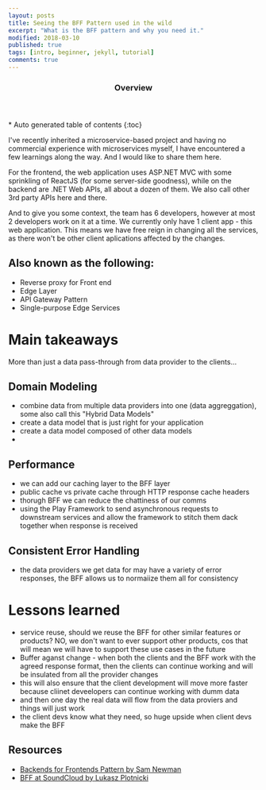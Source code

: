 ```yaml
---
layout: posts
title: Seeing the BFF Pattern used in the wild
excerpt: "What is the BFF pattern and why you need it."
modified: 2018-03-10
published: true
tags: [intro, beginner, jekyll, tutorial]
comments: true
---
```


<section id="table-of-contents" class="toc">
  <header>
    <h3>Overview</h3>
  </header>
<div id="drawer" markdown="1">
*  Auto generated table of contents
{:toc}
</div>
</section><!-- /#table-of-contents -->

I've recently inherited a microservice-based project and having no commercial experience with microservices myself, I have encountered a few learnings along the way. And I would like to share them here.

For the frontend, the web application uses ASP.NET MVC with some sprinkling of ReactJS (for some server-side goodness), while on the backend are .NET Web APIs, all about a dozen of them. We also call other 3rd party APIs here and there.

And to give you some context, the team has 6 developers, however at most 2 developers work on it at a time. We currently only have 1 client app - this web application. This means we have free reign in changing all the services, as there won't be other client aplications affected by the changes.



## Also known as the following:

- Reverse proxy for Front end
- Edge Layer
- API Gateway Pattern
- Single-purpose Edge Services

# Main takeaways

More than just a data pass-through from data provider to the clients...

## Domain Modeling
- combine data from multiple data providers into one (data aggreggation), some also call this "Hybrid Data Models"
- create a data model that is just right for your application
- create a data model composed of other data models
- 

## Performance
- we can add our caching layer to the BFF layer
- public cache vs private cache through HTTP response cache headers
- thorugh BFF we can reduce the chattiness of our comms
- using the Play Framework to send asynchronous requests to downstream services and allow the framework to stitch them dack together when response is received

## Consistent Error Handling
- the data providers we get data for may have a variety of error responses, the BFF allows us to normaiize them all for consistency


# Lessons learned
- service reuse, should we reuse the BFF for other similar features or products? NO, we don't want to ever support other products, cos that will mean we will have to support these use cases in the future
- Buffer aganst change - when both the clients and the BFF work with the agreed response format, then the clients can continue working and will be insulated from all the provider changes
- this will also ensure that the client development will move more faster because cliinet deveelopers can continue working with dumm data
- and then one day the real data will flow from the data proviers and things will just work
- the client devs know what they need, so huge upside when client devs make the BFF

## Resources

- [Backends for Frontends Pattern by Sam Newman](https://samnewman.io/patterns/architectural/bff/)
- [BFF at SoundCloud by Lukasz Plotnicki](https://www.thoughtworks.com/insights/blog/bff-soundcloud)
